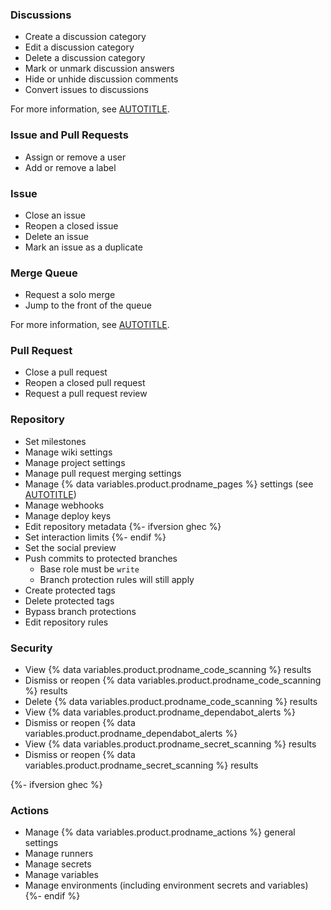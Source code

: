 ### Discussions

* Create a discussion category
* Edit a discussion category
* Delete a discussion category
* Mark or unmark discussion answers
* Hide or unhide discussion comments
* Convert issues to discussions

For more information, see [AUTOTITLE](/discussions).

### Issue and Pull Requests

* Assign or remove a user
* Add or remove a label

### Issue

* Close an issue
* Reopen a closed issue
* Delete an issue
* Mark an issue as a duplicate

### Merge Queue

* Request a solo merge
* Jump to the front of the queue

For more information, see [AUTOTITLE](/repositories/configuring-branches-and-merges-in-your-repository/configuring-pull-request-merges/managing-a-merge-queue).

### Pull Request

* Close a pull request
* Reopen a closed pull request
* Request a pull request review

### Repository

* Set milestones
* Manage wiki settings
* Manage project settings
* Manage pull request merging settings
* Manage {% data variables.product.prodname_pages %} settings (see [AUTOTITLE](/pages/getting-started-with-github-pages/configuring-a-publishing-source-for-your-github-pages-site))
* Manage webhooks
* Manage deploy keys
* Edit repository metadata
{%- ifversion ghec %}
* Set interaction limits
{%- endif %}
* Set the social preview
* Push commits to protected branches
  * Base role must be `write`
  * Branch protection rules will still apply
* Create protected tags
* Delete protected tags
* Bypass branch protections
* Edit repository rules

### Security

* View {% data variables.product.prodname_code_scanning %} results
* Dismiss or reopen {% data variables.product.prodname_code_scanning %} results
* Delete {% data variables.product.prodname_code_scanning %} results
* View {% data variables.product.prodname_dependabot_alerts %}
* Dismiss or reopen {% data variables.product.prodname_dependabot_alerts %}
* View {% data variables.product.prodname_secret_scanning %} results
* Dismiss or reopen {% data variables.product.prodname_secret_scanning %} results

{%- ifversion ghec %}
### Actions

* Manage {% data variables.product.prodname_actions %} general settings
* Manage runners
* Manage secrets
* Manage variables
* Manage environments (including environment secrets and variables)
{%- endif %}
